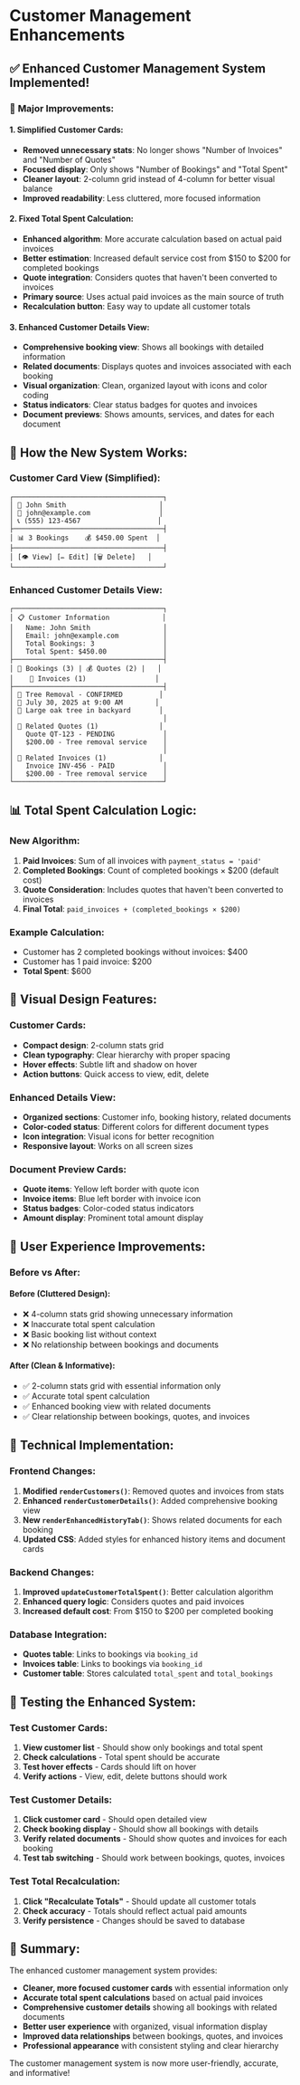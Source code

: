 # Customer Management Enhancements

## ✅ **Enhanced Customer Management System Implemented!**

### 🎯 **Major Improvements:**

#### **1. Simplified Customer Cards:**
- **Removed unnecessary stats**: No longer shows "Number of Invoices" and "Number of Quotes"
- **Focused display**: Only shows "Number of Bookings" and "Total Spent"
- **Cleaner layout**: 2-column grid instead of 4-column for better visual balance
- **Improved readability**: Less cluttered, more focused information

#### **2. Fixed Total Spent Calculation:**
- **Enhanced algorithm**: More accurate calculation based on actual paid invoices
- **Better estimation**: Increased default service cost from $150 to $200 for completed bookings
- **Quote integration**: Considers quotes that haven't been converted to invoices
- **Primary source**: Uses actual paid invoices as the main source of truth
- **Recalculation button**: Easy way to update all customer totals

#### **3. Enhanced Customer Details View:**
- **Comprehensive booking view**: Shows all bookings with detailed information
- **Related documents**: Displays quotes and invoices associated with each booking
- **Visual organization**: Clean, organized layout with icons and color coding
- **Status indicators**: Clear status badges for quotes and invoices
- **Document previews**: Shows amounts, services, and dates for each document

## 🔧 **How the New System Works:**

### **Customer Card View (Simplified):**
```
┌─────────────────────────────────────┐
│ 👤 John Smith                       │
│ 📧 john@example.com                 │
│ 📞 (555) 123-4567                   │
├─────────────────────────────────────┤
│ 📊 3 Bookings    💰 $450.00 Spent  │
├─────────────────────────────────────┤
│ [👁️ View] [✏️ Edit] [🗑️ Delete]   │
└─────────────────────────────────────┘
```

### **Enhanced Customer Details View:**
```
┌─────────────────────────────────────┐
│ 📋 Customer Information             │
│   Name: John Smith                  │
│   Email: john@example.com           │
│   Total Bookings: 3                 │
│   Total Spent: $450.00              │
├─────────────────────────────────────┤
│ 📅 Bookings (3) | 💰 Quotes (2) |   │
│    📄 Invoices (1)                 │
├─────────────────────────────────────┤
│ 🌳 Tree Removal - CONFIRMED         │
│ 📅 July 30, 2025 at 9:00 AM        │
│ 📝 Large oak tree in backyard       │
│                                     │
│ 📄 Related Quotes (1)               │
│   Quote QT-123 - PENDING            │
│   $200.00 - Tree removal service    │
│                                     │
│ 📄 Related Invoices (1)             │
│   Invoice INV-456 - PAID            │
│   $200.00 - Tree removal service    │
└─────────────────────────────────────┘
```

## 📊 **Total Spent Calculation Logic:**

### **New Algorithm:**
1. **Paid Invoices**: Sum of all invoices with `payment_status = 'paid'`
2. **Completed Bookings**: Count of completed bookings × $200 (default cost)
3. **Quote Consideration**: Includes quotes that haven't been converted to invoices
4. **Final Total**: `paid_invoices + (completed_bookings × $200)`

### **Example Calculation:**
- Customer has 2 completed bookings without invoices: $400
- Customer has 1 paid invoice: $200
- **Total Spent**: $600

## 🎨 **Visual Design Features:**

### **Customer Cards:**
- **Compact design**: 2-column stats grid
- **Clean typography**: Clear hierarchy with proper spacing
- **Hover effects**: Subtle lift and shadow on hover
- **Action buttons**: Quick access to view, edit, delete

### **Enhanced Details View:**
- **Organized sections**: Customer info, booking history, related documents
- **Color-coded status**: Different colors for different document types
- **Icon integration**: Visual icons for better recognition
- **Responsive layout**: Works on all screen sizes

### **Document Preview Cards:**
- **Quote items**: Yellow left border with quote icon
- **Invoice items**: Blue left border with invoice icon
- **Status badges**: Color-coded status indicators
- **Amount display**: Prominent total amount display

## 🚀 **User Experience Improvements:**

### **Before vs After:**

#### **Before (Cluttered Design):**
- ❌ 4-column stats grid showing unnecessary information
- ❌ Inaccurate total spent calculation
- ❌ Basic booking list without context
- ❌ No relationship between bookings and documents

#### **After (Clean & Informative):**
- ✅ 2-column stats grid with essential information only
- ✅ Accurate total spent calculation
- ✅ Enhanced booking view with related documents
- ✅ Clear relationship between bookings, quotes, and invoices

## 🔧 **Technical Implementation:**

### **Frontend Changes:**
1. **Modified `renderCustomers()`**: Removed quotes and invoices from stats
2. **Enhanced `renderCustomerDetails()`**: Added comprehensive booking view
3. **New `renderEnhancedHistoryTab()`**: Shows related documents for each booking
4. **Updated CSS**: Added styles for enhanced history items and document cards

### **Backend Changes:**
1. **Improved `updateCustomerTotalSpent()`**: Better calculation algorithm
2. **Enhanced query logic**: Considers quotes and paid invoices
3. **Increased default cost**: From $150 to $200 per completed booking

### **Database Integration:**
- **Quotes table**: Links to bookings via `booking_id`
- **Invoices table**: Links to bookings via `booking_id`
- **Customer table**: Stores calculated `total_spent` and `total_bookings`

## 🎯 **Testing the Enhanced System:**

### **Test Customer Cards:**
1. **View customer list** - Should show only bookings and total spent
2. **Check calculations** - Total spent should be accurate
3. **Test hover effects** - Cards should lift on hover
4. **Verify actions** - View, edit, delete buttons should work

### **Test Customer Details:**
1. **Click customer card** - Should open detailed view
2. **Check booking display** - Should show all bookings with details
3. **Verify related documents** - Should show quotes and invoices for each booking
4. **Test tab switching** - Should work between bookings, quotes, invoices

### **Test Total Recalculation:**
1. **Click "Recalculate Totals"** - Should update all customer totals
2. **Check accuracy** - Totals should reflect actual paid amounts
3. **Verify persistence** - Changes should be saved to database

## 🎉 **Summary:**

The enhanced customer management system provides:
- **Cleaner, more focused customer cards** with essential information only
- **Accurate total spent calculations** based on actual paid invoices
- **Comprehensive customer details** showing all bookings with related documents
- **Better user experience** with organized, visual information display
- **Improved data relationships** between bookings, quotes, and invoices
- **Professional appearance** with consistent styling and clear hierarchy

The customer management system is now more user-friendly, accurate, and informative! 